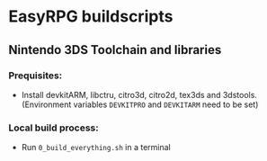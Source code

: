 # EasyRPG buildscripts

## Nintendo 3DS Toolchain and libraries

### Prequisites:

- Install devkitARM, libctru, citro3d, citro2d, tex3ds and 3dstools.
  (Environment variables `DEVKITPRO` and `DEVKITARM` need to be set)

### Local build process:

- Run `0_build_everything.sh` in a terminal
